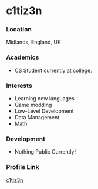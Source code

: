 # c1tiz3n

### Location

Midlands, England, UK

### Academics

- CS Student currently at college.

### Interests

- Learning new languages
- Game modding
- Low-Level Development
- Data Management
- Math

### Development

- Nothing Public Currently!

### Profile Link

[c1tiz3n](https://github.com/c1tiz3n)
